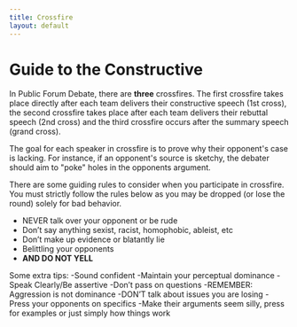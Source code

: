 ```yaml
---
title: Crossfire
layout: default
--- 
```


# Guide to the Constructive

In Public Forum Debate, there are **three** crossfires. The first crossfire takes place directly after each team delivers their constructive speech (1st cross), the second crossfire takes place after each team delivers their rebuttal speech (2nd cross) and the third crossfire occurs after the summary speech (grand cross). 

The goal for each speaker in crossfire is to prove why their opponent's case is lacking. For instance, if an opponent's source is sketchy, the debater should aim to "poke" holes in the opponents argument. 

There are some guiding rules to consider when you participate in crossfire. You must strictly follow the rules below as you may be dropped (or lose the round) solely for bad behavior. 

 - NEVER talk over your opponent or be rude
 - Don’t say anything sexist, racist, homophobic, ableist, etc
 - Don’t make up evidence or blatantly lie
 - Belittling your opponents
 - **AND DO NOT YELL**


Some extra tips: 
-Sound confident 
-Maintain your perceptual dominance
-Speak Clearly/Be assertive
-Don’t pass on questions
-REMEMBER: Aggression is not dominance
-DON’T talk about issues you are losing
-Press your opponents on specifics
-Make their arguments seem silly, press for examples or just simply how things work





